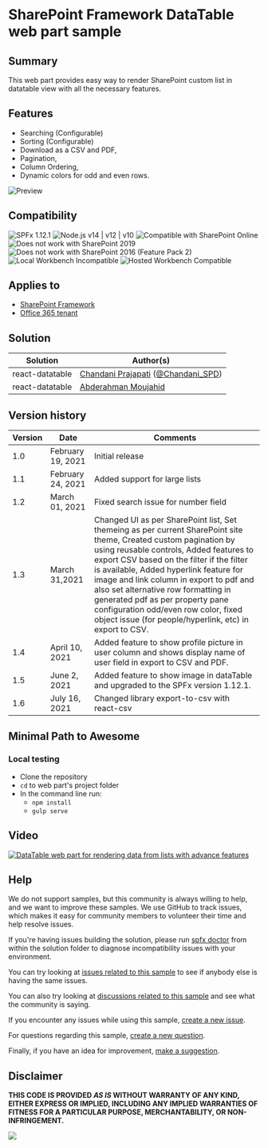 # SharePoint Framework DataTable web part sample

## Summary

This web part provides easy way to render SharePoint custom list in datatable view with all the necessary features. 

## Features

- Searching (Configurable)
- Sorting (Configurable)
- Download as a CSV and PDF,
- Pagination,
- Column Ordering,
- Dynamic colors for odd and even rows.

![Preview](assets/preview.png?raw=true "Preview")


## Compatibility

![SPFx 1.12.1](https://img.shields.io/badge/SPFx-1.12.1-green.svg)
![Node.js v14 | v12 | v10](https://img.shields.io/badge/Node.js-v14%20%7C%20v12%20%7C%20v10-green.svg) 
![Compatible with SharePoint Online](https://img.shields.io/badge/SharePoint%20Online-Compatible-green.svg)
![Does not work with SharePoint 2019](https://img.shields.io/badge/SharePoint%20Server%202019-Incompatible-red.svg "SharePoint Server 2019 requires SPFx 1.4.1 or lower")
![Does not work with SharePoint 2016 (Feature Pack 2)](https://img.shields.io/badge/SharePoint%20Server%202016%20(Feature%20Pack%202)-Incompatible-red.svg "SharePoint Server 2016 Feature Pack 2 requires SPFx 1.1")
![Local Workbench Incompatible](https://img.shields.io/badge/Local%20Workbench-Incompatible-red.svg "The solution requires access to SharePoint data")
![Hosted Workbench Compatible](https://img.shields.io/badge/Hosted%20Workbench-Compatible-green.svg)

## Applies to

* [SharePoint Framework](https://docs.microsoft.com/sharepoint/dev/spfx/sharepoint-framework-overview)
* [Office 365 tenant](https://docs.microsoft.com/sharepoint/dev/spfx/set-up-your-development-environment)

## Solution

Solution|Author(s)
--------|---------
react-datatable | [Chandani Prajapati](https://github.com/chandaniprajapati) ([@Chandani_SPD](https://twitter.com/Chandani_SPD))
react-datatable | [Abderahman Moujahid](https://github.com/Abderahman88)

## Version history

Version|Date|Comments
-------|----|--------
1.0|February 19, 2021|Initial release
1.1|February 24, 2021|Added support for large lists
1.2|March 01, 2021|Fixed search issue for number field
1.3|March 31,2021| Changed UI as per SharePoint list, Set themeing as per current SharePoint site theme, Created custom pagination by using reusable controls, Added features to export CSV based on the filter if the filter is available, Added hyperlink feature for image and link column in export to pdf and also set alternative row formatting in generated pdf as per property pane configuration odd/even row color, fixed object issue (for people/hyperlink, etc) in export to CSV.
1.4|April 10, 2021|Added feature to show profile picture in user column and shows display name of user field in export to CSV and PDF.
1.5|June 2, 2021|Added feature to show image in dataTable and upgraded to the SPFx version 1.12.1.
1.6|July 16, 2021|Changed library export-to-csv with react-csv

## Minimal Path to Awesome

### Local testing

* Clone the repository
* `cd` to web part's project folder
* In the command line run:
  * `npm install`
  * `gulp serve`



## Video

[![DataTable web part for rendering data from lists with advance features](./assets/video-thumbnail.jpg)](https://www.youtube.com/watch?v=-i4EAmjKxpQ "DataTable web part for rendering data from lists with advance features")


## Help

We do not support samples, but this community is always willing to help, and we want to improve these samples. We use GitHub to track issues, which makes it easy for  community members to volunteer their time and help resolve issues.

If you're having issues building the solution, please run [spfx doctor](https://pnp.github.io/cli-microsoft365/cmd/spfx/spfx-doctor/) from within the solution folder to diagnose incompatibility issues with your environment.

You can try looking at [issues related to this sample](https://github.com/pnp/sp-dev-fx-webparts/issues?q=label%3A%22sample%3A%20react-datatable") to see if anybody else is having the same issues.

You can also try looking at [discussions related to this sample](https://github.com/pnp/sp-dev-fx-webparts/discussions?discussions_q=react-datatable) and see what the community is saying.

If you encounter any issues while using this sample, [create a new issue](https://github.com/pnp/sp-dev-fx-webparts/issues/new?assignees=&labels=Needs%3A+Triage+%3Amag%3A%2Ctype%3Abug-suspected%2Csample%3A%20react-datatable&template=bug-report.yml&sample=react-datatable&authors=@Abderahman88%20@chandaniprajapati&title=react-datatable%20-%20).

For questions regarding this sample, [create a new question](https://github.com/pnp/sp-dev-fx-webparts/issues/new?assignees=&labels=Needs%3A+Triage+%3Amag%3A%2Ctype%3Aquestion%2Csample%3A%20react-datatable&template=question.yml&sample=react-datatable&authors=@Abderahman88%20@chandaniprajapati&title=react-datatable%20-%20).

Finally, if you have an idea for improvement, [make a suggestion](https://github.com/pnp/sp-dev-fx-webparts/issues/new?assignees=&labels=Needs%3A+Triage+%3Amag%3A%2Ctype%3Aenhancement%2Csample%3A%20react-datatable&template=question.yml&sample=react-datatable&authors=@Abderahman88%20@chandaniprajapati&title=react-datatable%20-%20).

## Disclaimer

**THIS CODE IS PROVIDED *AS IS* WITHOUT WARRANTY OF ANY KIND, EITHER EXPRESS OR IMPLIED, INCLUDING ANY IMPLIED WARRANTIES OF FITNESS FOR A PARTICULAR PURPOSE, MERCHANTABILITY, OR NON-INFRINGEMENT.**


<img src="https://pnptelemetry.azurewebsites.net/sp-dev-fx-webparts/samples/react-datatable" />
